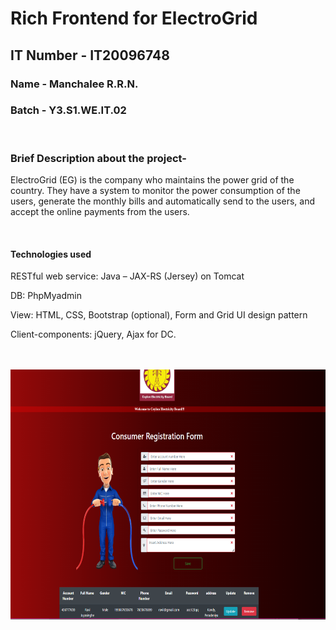 # Rich Frontend for ElectroGrid 

## IT Number - IT20096748


### Name - Manchalee R.R.N.

### Batch - Y3.S1.WE.IT.02

<br/>

### Brief Description about the project-
ElectroGrid (EG) is the company who maintains the power grid of the country. They have a system to 
monitor the power consumption of the users, generate the monthly bills and automatically send to the 
users, and accept the online payments from the users.

<br/>

#### Technologies used

RESTful web service: Java – JAX-RS (Jersey) on Tomcat
<br/>

DB: PhpMyadmin
<br/>

View: HTML, CSS, Bootstrap (optional), Form and Grid UI design pattern
<br/>

Client-components: jQuery, Ajax for DC.

<br/>
<br/>

<img src="images/eg.png" width = "700" height = "400" >
